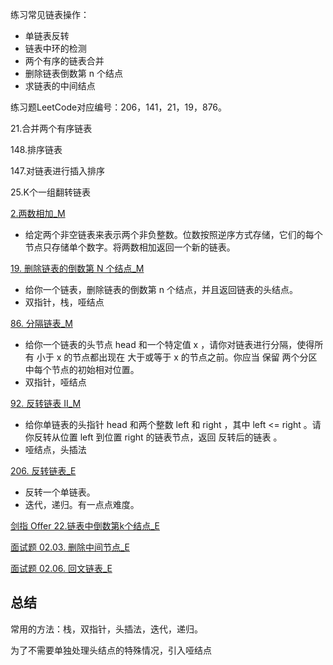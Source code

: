 练习常见链表操作：

- 单链表反转
- 链表中环的检测
- 两个有序的链表合并
- 删除链表倒数第 n 个结点
- 求链表的中间结点

练习题LeetCode对应编号：206，141，21，19，876。


21.合并两个有序链表

148.排序链表

147.对链表进行插入排序

25.K个一组翻转链表

[2.两数相加_M](../explain/2.两数相加_M.md)

- 给定两个非空链表来表示两个非负整数。位数按照逆序方式存储，它们的每个节点只存储单个数字。将两数相加返回一个新的链表。

[19. 删除链表的倒数第 N 个结点_M](../explain/19.%20删除链表的倒数第%20N%20个结点_M.md)

- 给你一个链表，删除链表的倒数第 n 个结点，并且返回链表的头结点。
- 双指针，栈，哑结点

[86. 分隔链表_M](../explain/86.%20分隔链表_M.md)

- 给你一个链表的头节点 head 和一个特定值 x ，请你对链表进行分隔，使得所有 小于 x 的节点都出现在 大于或等于 x 的节点之前。你应当 保留 两个分区中每个节点的初始相对位置。
- 双指针，哑结点

[92. 反转链表 II_M](../explain/92.%20反转链表%20II_M.md)

- 给你单链表的头指针 head 和两个整数 left 和 right ，其中 left <= right 。请你反转从位置 left 到位置 right 的链表节点，返回 反转后的链表 。
- 哑结点，头插法

[206. 反转链表_E](../explain/206.%20反转链表_E.md)

- 反转一个单链表。
- 迭代，递归。有一点点难度。

[剑指 Offer 22.链表中倒数第k个结点_E](../explain/剑指%20Offer%2022.链表中倒数第k个结点_E.md)

[面试题 02.03. 删除中间节点_E](../explain/面试题%2002.03.%20删除中间节点_E.md)

[面试题 02.06. 回文链表_E](../explain/面试题%2002.06.%20回文链表_E.md)


## 总结

常用的方法：栈，双指针，头插法，迭代，递归。

为了不需要单独处理头结点的特殊情况，引入哑结点

